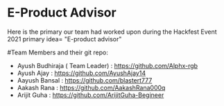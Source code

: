 # E-Product Advisor

Here is the primary  our team had worked upon during the Hackfest Event 2021 
primary idea= "E-product advisor"



#Team Members and their git repo:
- Ayush Budhiraja ( Team Leader) : https://github.com/Alphx-rgb
- Ayush Ajay : https://github.com/AyushAjay14
- Aayush Bansal : https://github.com/blastert777
- Aakash Rana : https://github.com/AakashRana000q
- Arijit Guha : https://github.com/ArijitGuha-Begineer
